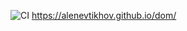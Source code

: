![CI](https://github.com/AlenEvtikhov/dom/actions/workflows/main.yml/badge.svg)
https://alenevtikhov.github.io/dom/
